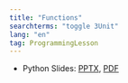 ```yaml
---
title: "Functions"
searchterms: "toggle 3Unit"
lang: "en"
tag: ProgrammingLesson
---
```

 <ul>
 <li class="ng-binding">Python Slides:
 <a href="PyProgrammingLessons/Functions.pptx">PPTX</a>,
 <a href="PyProgrammingLessons/Functions.pdf">PDF</a>
 </li>
 </ul>
